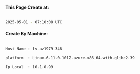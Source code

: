 
   
#### This Page Create at:

```bash

2025-05-01 - 07:10:08 UTC

```

#### Create By Machine:

```bash

Host Name : fv-az1979-346

platform  : Linux-6.11.0-1012-azure-x86_64-with-glibc2.39

Ip Local  : 10.1.0.99

```

